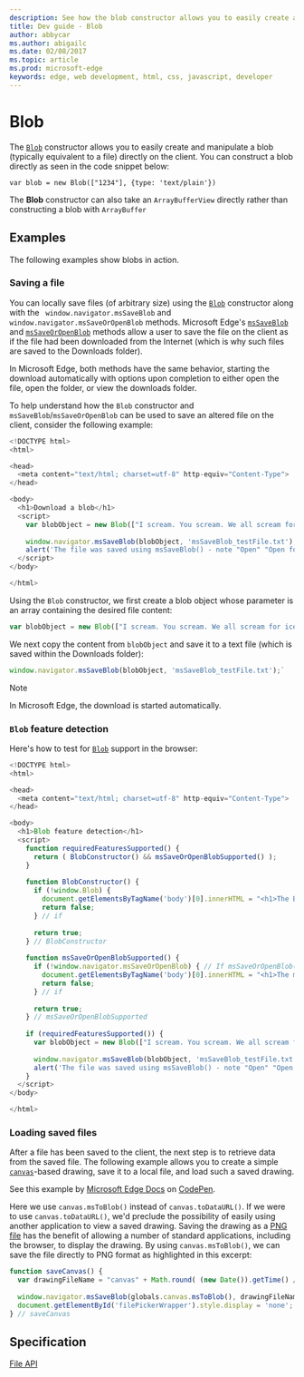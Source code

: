 ---description: See how the blob constructor allows you to easily create and manipulate a blob (typically equivalent to a file) directly on the client.
title: Dev guide - Blob
author: abbycar
ms.author: abigailc
ms.date: 02/08/2017
ms.topic: article
ms.prod: microsoft-edge
keywords: edge, web development, html, css, javascript, developer
---# BlobThe [`Blob`](https://msdn.microsoft.com/library/hh772298) constructor allows you to easily create and manipulate a blob (typically equivalent to a file) directly on the client.You can construct a blob directly as seen in the code snippet below:```var blob = new Blob(["1234"], {type: 'text/plain'})```The **Blob** constructor can also take an `ArrayBufferView` directly rather than constructing a blob with `ArrayBuffer`## ExamplesThe following examples show blobs in action.### Saving a file You can locally save files (of arbitrary size) using the [`Blob`](https://msdn.microsoft.com/library/hh772298) constructor along with the ` window.navigator.msSaveBlob` and ` window.navigator.msSaveOrOpenBlob` methods.Microsoft Edge's [`msSaveBlob`](https://msdn.microsoft.com/library/hh441122) and [`msSaveOrOpenBlob`](https://msdn.microsoft.com/library/hh772332) methods allow a user to save the file on the client as if the file had been downloaded from the Internet (which is why such files are saved to the Downloads folder).In Microsoft Edge, both methods have the same behavior, starting the download automatically with options upon completion to either open the file, open the folder, or view the downloads folder.To help understand how the `Blob` constructor and `msSaveBlob`/`msSaveOrOpenBlob` can be used to save an altered file on the client, consider the following example:```javascript<!DOCTYPE html><html><head>  <meta content="text/html; charset=utf-8" http-equiv="Content-Type"></head><body>  <h1>Download a blob</h1>  <script>    var blobObject = new Blob(["I scream. You scream. We all scream for ice cream."]);         window.navigator.msSaveBlob(blobObject, 'msSaveBlob_testFile.txt');    alert('The file was saved using msSaveBlob() - note "Open" "Open folder" and "View downloads" options');  </script></body></html>```Using the `Blob` constructor, we first create a blob object whose parameter is an array containing the desired file content:```javascriptvar blobObject = new Blob(["I scream. You scream. We all scream for ice cream."]);```We next copy the content from `blobObject` and save it to a text file (which is saved within the Downloads folder):```javascriptwindow.navigator.msSaveBlob(blobObject, 'msSaveBlob_testFile.txt');````> [!NOTE]> In Microsoft Edge, the download is started automatically.### `Blob` feature detectionHere's how to test for [`Blob`](https://msdn.microsoft.com/library/hh772298) support in the browser:```javascript<!DOCTYPE html><html><head>  <meta content="text/html; charset=utf-8" http-equiv="Content-Type"></head><body>  <h1>Blob feature detection</h1>  <script>    function requiredFeaturesSupported() {      return ( BlobConstructor() && msSaveOrOpenBlobSupported() );    }        function BlobConstructor() {      if (!window.Blob) {        document.getElementsByTagName('body')[0].innerHTML = "<h1>The Blob constructor is not supported - upgrade your browser and try again.</h1>";        return false;      } // if            return true;    } // BlobConstructor        function msSaveOrOpenBlobSupported() {      if (!window.navigator.msSaveOrOpenBlob) { // If msSaveOrOpenBlob() is supported, then so is msSaveBlob().        document.getElementsByTagName('body')[0].innerHTML = "<h1>The msSaveOrOpenBlob API is not supported - try upgrading your browser to the latest version.</h1>";                    return false;      } // if            return true;    } // msSaveOrOpenBlobSupported            if (requiredFeaturesSupported()) {      var blobObject = new Blob(["I scream. You scream. We all scream for ice cream."]);            window.navigator.msSaveBlob(blobObject, 'msSaveBlob_testFile.txt');      alert('The file was saved using msSaveBlob() - note "Open" "Open folder" and "View downloads" options');    }  </script></body></html>```### Loading saved filesAfter a file has been saved to the client, the next step is to retrieve data from the saved file. The following example allows you to create a simple [`canvas`](https://msdn.microsoft.com/library/ff975062)-based drawing, save it to a local file, and load such a saved drawing.<div class="codepen-wrap"><p data-height="475" data-theme-id="23761" data-slug-hash="NNNLoN" data-default-tab="result" data-user="MicrosoftEdgeDocumentation" data-embed-version="2" data-editable="true" class="codepen">See this example by <a href="https://codepen.io/MicrosoftEdgeDocumentation">Microsoft Edge Docs</a> on <a href="https://codepen.io/MicrosoftEdgeDocumentation/pen/NNNLoN">CodePen</a>.</p></div><script async src="//assets.codepen.io/assets/embed/ei.js"></script>Here we use `canvas.msToBlob()` instead of `canvas.toDataURL()`. If we were to use `canvas.toDataURL()`, we'd preclude the possibility of easily using another application to view a saved drawing. Saving the drawing as a [PNG file](http://go.microsoft.com/fwlink/p/?LinkId=248923) has the benefit of allowing a number of standard applications, including the browser, to display the drawing. By using `canvas.msToBlob()`, we can save the file directly to PNG format as highlighted in this excerpt:```javascriptfunction saveCanvas() {  var drawingFileName = "canvas" + Math.round( (new Date()).getTime() / 1000 ) + ".png"; // Produces a unique file name every second.    window.navigator.msSaveBlob(globals.canvas.msToBlob(), drawingFileName); // Save the user's drawing to a file.  document.getElementById('filePickerWrapper').style.display = 'none'; // Remove the file picker dialog from the screen since we just saved the user's file.} // saveCanvas```## Specification[File API](https://w3c.github.io/FileAPI/#dfn-Blob)